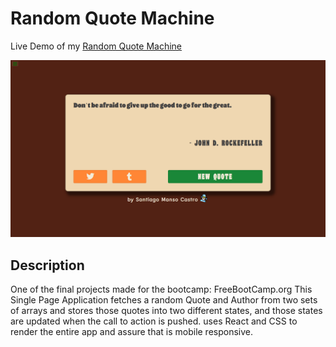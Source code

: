# Random Quote Machine

Live Demo of my <a href="https://lambent-mandazi-599f73.netlify.app/" target="_blank">Random Quote Machine</a>

<img src="https://raw.githubusercontent.com/santiagomanso/random-quote-generator/main/src/assets/preview.png" alt="preview" />

## Description

One of the final projects made for the bootcamp: FreeBootCamp.org
This Single Page Application fetches a random Quote and Author from two sets of arrays and stores those quotes into two different states, and those states are updated when the call to action is pushed.
uses React and CSS to render the entire app and assure that is mobile responsive.
